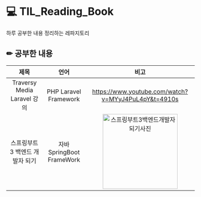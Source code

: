 # 💻 TIL_Reading_Book
하루 공부한 내용 정리하는 레파지토리

## ✏ 공부한 내용
| 제목 | 언어 | 비고 |
| :-------: | :------: | :-----: |
| Traversy Media Laravel 강의 | PHP Laravel Framework | https://www.youtube.com/watch?v=MYyJ4PuL4pY&t=4910s |
| 스프링부트 3 백엔드 개발자 되기 | 자바 SpringBoot FrameWork | <img width="200" alt="스프링부트3백엔드개발자되기사진" src="https://github.com/MsEmily1020/TIL_Reading_Book/assets/121646949/dc820e2f-54a5-4a69-a8df-3fabf51af6b6"> |


